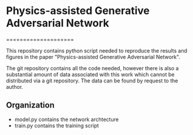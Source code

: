 # Physics-assisted Generative Adversarial Network
====================

This repository contains python script needed to reproduce the results and figures in the paper "Physics-assisted Generative Adversarial Network".

The git repository contains all the code needed, however there is also a substantial amount of data associated with this work which cannot be distributed via a git repository. The data can be found by request to the author. 

Organization
------------
- model.py contains the network archtecture
- train.py contains the training script

